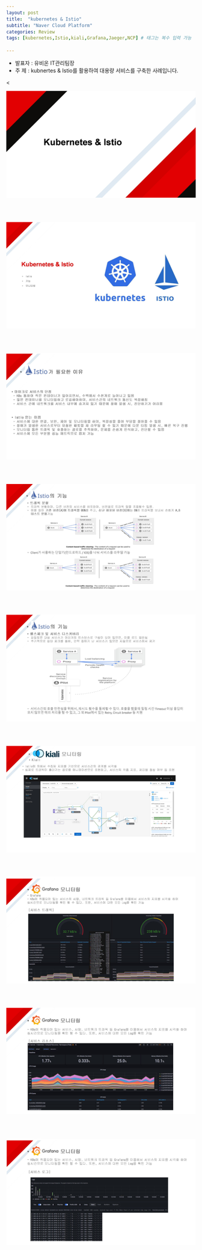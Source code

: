 ```yaml
---
layout: post
title:  "kubernetes & Istio"
subtitle: "Naver Cloud Platform"
categories: Review
tags: [kubernetes,Istio,kiali,Grafana,Jaeger,NCP] # 태그는 복수 입력 가능

---
```



- 발표자 : 유비온 IT관리팀장
- 주    제 : kubnertes & Istio를 활용하여 대용량 서비스를 구축한 사례입니다.

<

![k8s-istio_1.JPG](/assets/images/postimg/k8s-istio_1.JPG)

<br><br>

![k8s-istio_2.JPG](/assets/images/postimg/k8s-istio_2.JPG)

<br><br>

![k8s-istio_3.JPG](/assets/images/postimg/k8s-istio_3.JPG)

<br><br>

![k8s-istio_4.JPG](/assets/images/postimg/k8s-istio_4.JPG)

<br><br>

![k8s-istio_5.JPG](/assets/images/postimg/k8s-istio_5.JPG)

<br><br>

![k8s-istio_6.JPG](/assets/images/postimg/k8s-istio_6.JPG)

<br><br>

![k8s-istio_7.JPG](/assets/images/postimg/k8s-istio_7.JPG)

<br><br>

![k8s-istio_8.JPG](/assets/images/postimg/k8s-istio_8.JPG)

<br><br>

![k8s-istio_9.JPG](/assets/images/postimg/k8s-istio_9.JPG)



